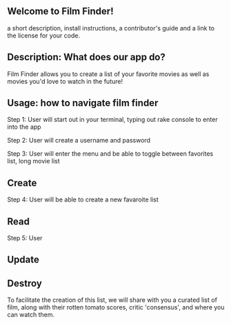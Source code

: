 ## Welcome to Film Finder!

a short description, install instructions, a contributor's guide and a link to the license for your code.
## Description: What does our app do?

Film Finder allows you to create a list of your favorite movies as well as movies you'd love to watch in the future! 

## Usage: how to navigate film finder

Step 1: User will start out in your terminal, typing out rake console to enter into the app

Step 2: User will create a username and password

Step 3: User will enter the menu and be able to toggle between favorites list, long movie list

## Create 

Step 4: User will be able to create a new favaroite list 

## Read

Step 5: User 

## Update

## Destroy 






To facilitate the creation of this list, we will share with you a curated list of film, along with their rotten tomato scores, critic 'consensus', and where you can watch them.


